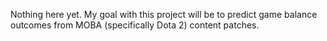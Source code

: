 Nothing here yet. My goal with this project will be to predict game balance
outcomes from MOBA (specifically Dota 2) content patches.
